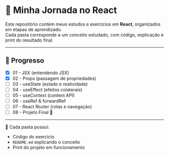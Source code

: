 # 🚀 Minha Jornada no React

Este repositório contém meus estudos e exercícios em **React**, organizados em etapas de aprendizado.  
Cada pasta corresponde a um conceito estudado, com código, explicação e print do resultado final.

---

## 📌 Progresso

- [x] 01 - JSX (entendendo JSX)  
- [x] 02 - Props (passagem de propriedades)  
- [ ] 03 - useState (estado e reatividade)  
- [ ] 04 - useEffect (efeitos colaterais)  
- [ ] 05 - useContext (context API)  
- [ ] 06 - useRef & forwardRef  
- [ ] 07 - React Router (rotas e navegação)  
- [ ] 08 - Projeto Final 🎯  

---

📂 Cada pasta possui:  
- Código do exercício  
- `README.md` explicando o conceito  
- Print do projeto em funcionamento

